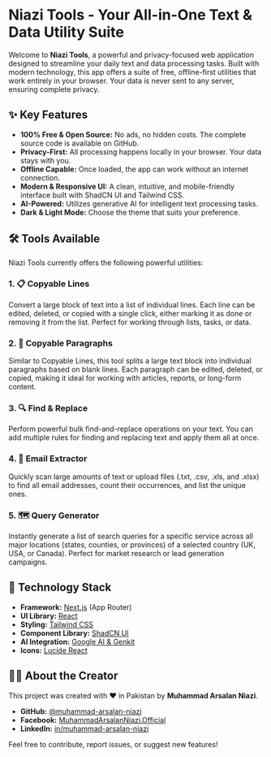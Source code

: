 # Niazi Tools - Your All-in-One Text & Data Utility Suite

Welcome to **Niazi Tools**, a powerful and privacy-focused web application designed to streamline your daily text and data processing tasks. Built with modern technology, this app offers a suite of free, offline-first utilities that work entirely in your browser. Your data is never sent to any server, ensuring complete privacy.

## ✨ Key Features

-   **100% Free & Open Source:** No ads, no hidden costs. The complete source code is available on GitHub.
-   **Privacy-First:** All processing happens locally in your browser. Your data stays with you.
-   **Offline Capable:** Once loaded, the app can work without an internet connection.
-   **Modern & Responsive UI:** A clean, intuitive, and mobile-friendly interface built with ShadCN UI and Tailwind CSS.
-   **AI-Powered:** Utilizes generative AI for intelligent text processing tasks.
-   **Dark & Light Mode:** Choose the theme that suits your preference.

## 🛠️ Tools Available

Niazi Tools currently offers the following powerful utilities:

### 1. 📋 Copyable Lines
Convert a large block of text into a list of individual lines. Each line can be edited, deleted, or copied with a single click, either marking it as done or removing it from the list. Perfect for working through lists, tasks, or data.

### 2. 📝 Copyable Paragraphs
Similar to Copyable Lines, this tool splits a large text block into individual paragraphs based on blank lines. Each paragraph can be edited, deleted, or copied, making it ideal for working with articles, reports, or long-form content.

### 3. 🔍 Find & Replace
Perform powerful bulk find-and-replace operations on your text. You can add multiple rules for finding and replacing text and apply them all at once.

### 4. 📧 Email Extractor
Quickly scan large amounts of text or upload files (.txt, .csv, .xls, and .xlsx) to find all email addresses, count their occurrences, and list the unique ones.

### 5. 🗺️ Query Generator
Instantly generate a list of search queries for a specific service across all major locations (states, counties, or provinces) of a selected country (UK, USA, or Canada). Perfect for market research or lead generation campaigns.

## 🚀 Technology Stack

-   **Framework:** [Next.js](https://nextjs.org/) (App Router)
-   **UI Library:** [React](https://reactjs.org/)
-   **Styling:** [Tailwind CSS](https://tailwindcss.com/)
-   **Component Library:** [ShadCN UI](https://ui.shadcn.com/)
-   **AI Integration:** [Google AI & Genkit](https://firebase.google.com/docs/genkit)
-   **Icons:** [Lucide React](https://lucide.dev/)

## 👨‍💻 About the Creator

This project was created with ❤️ in Pakistan by **Muhammad Arsalan Niazi**.

-   **GitHub:** [@muhammad-arsalan-niazi](https://github.com/muhammad-arsalan-niazi)
-   **Facebook:** [MuhammadArsalanNiazi.Official](https://www.facebook.com/MuhammadArsalanNiazi.Official/)
-   **LinkedIn:** [in/muhammad-arsalan-niazi](https://www.linkedin.com/in/muhammad-arsalan-niazi/)

Feel free to contribute, report issues, or suggest new features!

